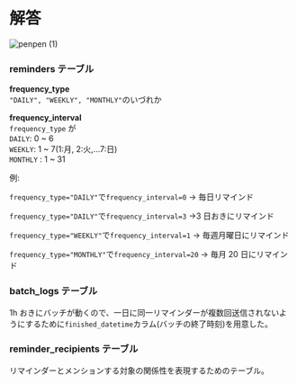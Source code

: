 # 解答

![penpen (1)](https://user-images.githubusercontent.com/76472239/189515428-9df6d485-813b-4559-95f3-9f5d39ec70c7.png)


### reminders テーブル

**frequency_type**  
`"DAILY", "WEEKLY", "MONTHLY"`のいづれか

**frequency_interval**  
`frequency_type` が  
`DAILY`: 0 ~ 6  
`WEEKLY`: 1 ~ 7(1:月, 2:火,...7:日)  
`MONTHLY` : 1 ~ 31

例:

`frequency_type="DAILY"`で`frequency_interval=0`
→ 毎日リマインド

`frequency_type="DAILY"`で`frequency_interval=3`
→3 日おきにリマインド

`frequency_type="WEEKLY"`で`frequency_interval=1`
→ 毎週月曜日にリマインド

`frequency_type="MONTHLY"`で`frequency_interval=20`
→ 毎月 20 日にリマインド

### batch_logs テーブル

1h おきにバッチが動くので、一日に同一リマインダーが複数回送信されないようにするために`finished_datetime`カラム(バッチの終了時刻)を用意した。

### reminder_recipients テーブル

リマインダーとメンションする対象の関係性を表現するためのテーブル。
